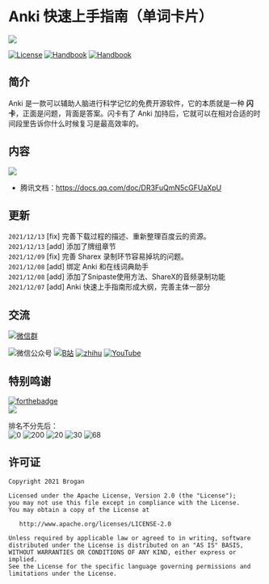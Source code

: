 # Anki 快速上手指南（单词卡片）

![](https://gitee.com/Brogan/image-bed/raw/master/img/top.png)

[![License][licenseSvg]][license]
[![Handbook][Handbook]][HandbookUrl]
[![Handbook][platform]][platformUrl]

## 简介
Anki 是一款可以辅助人脑进行科学记忆的免费开源软件，它的本质就是一种 **闪卡**，正面是问题，背面是答案。闪卡有了 Anki 加持后，它就可以在相对合适的时间段里告诉你什么时候复习是最高效率的。


## 内容
![](https://gitee.com/Brogan/image-bed/raw/master/img/20211209135110.png)


- 腾讯文档：https://docs.qq.com/doc/DR3FuQmN5cGFUaXpU


## 更新

`2021/12/13` [fix] 完善下载过程的描述、重新整理百度云的资源。  
`2021/12/13` [add] 添加了牌组章节  
`2021/12/09` [fix] 完善 Sharex 录制环节容易掉坑的问题。  
`2021/12/08` [add] 绑定 Anki 和在线词典助手  
`2021/12/08` [add] 添加了Snipaste使用方法、ShareX的音频录制功能  
`2021/12/07` [add] Anki 快速上手指南形成大纲，完善主体一部分  

## 交流

[![微信群][Wxq]][WxqUrl]

![微信公众号][wechat]
[![B站][Bibili]][BibiliUrl]
[![zhihu][zhihu]][zhihuUrl]
[![YouTube][YouTube]][YouTubeUrl]  


## 特别鸣谢
[![forthebadge](https://forthebadge.com/images/badges/powered-by-coffee.svg)][coffeeUrl]  
[![][Coffee]][coffeeUrl]  

排名不分先后：   
![0](https://img.shields.io/twitter/url?label=%E5%B1%B1%E7%8C%AB&logo=Wechat&style=social&url=https%3A%2F%2Fgithub.com%2FBroganGrow%2FAnkiHandBook)
![200](https://img.shields.io/twitter/url?label=Freya&logo=Wechat&style=social&url=https%3A%2F%2Fgithub.com%2FBroganGrow%2FAnkiHandBook)
![20](https://img.shields.io/twitter/url?label=-1&logo=Wechat&style=social&url=https%3A%2F%2Fgithub.com%2FBroganGrow%2FAnkiHandBook)
![30](https://img.shields.io/twitter/url?label=%E6%9C%9F%E7%9B%BC&logo=Wechat&style=social&url=https%3A%2F%2Fgithub.com%2FBroganGrow%2FAnkiHandBook)
![68](https://img.shields.io/twitter/url?label=Sabrina&logo=Wechat&style=social&url=https%3A%2F%2Fgithub.com%2FBroganGrow%2FAnkiHandBook)


## 许可证

```
Copyright 2021 Brogan

Licensed under the Apache License, Version 2.0 (the "License");
you may not use this file except in compliance with the License.
You may obtain a copy of the License at

   http://www.apache.org/licenses/LICENSE-2.0

Unless required by applicable law or agreed to in writing, software
distributed under the License is distributed on an "AS IS" BASIS,
WITHOUT WARRANTIES OR CONDITIONS OF ANY KIND, either express or implied.
See the License for the specific language governing permissions and
limitations under the License.
```



<!-- ***********************变量引用*************************************** -->

<!-- 许可证 -->

[licenseSvg]: https://img.shields.io/badge/License-Apache--2.0-brightgreen.svg
[license]: https://github.com/BroganGrow/AnkiHandBook/blob/main/LICENSE

<!-- 手册 -->
[Handbook]: https://img.shields.io/redmine/plugin/stars/redmine_xlsx_format_issue_exporter?color=%23008eff&label=Star&logoColor=%23008eff
[HandbookUrl]: https://github.com/BroganGrow/AnkiHandBook

<!-- 微信公众号 -->
[wechat]: https://img.shields.io/twitter/url?label=%E5%85%AC%E4%BC%97%E5%8F%B7%EF%BC%9A%E9%BB%84%E7%A2%A7%E5%86%A0Brogan&logo=wechat&style=social&url=https%3A%2F%2Fmp.weixin.qq.com%2Fcgi-bin%2Fappmsg%3Fbegin%3D0%26count%3D10%26type%3D10%26action%3Dlist_card%26token%3D684061466%26lang%3Dzh_CN
[wechatUrl]: https://github.com/BroganGrow/AnkiHandBook

<!-- YouTube -->
[YouTxxube]: 
[YouTubxxeUrl]: 


<!-- 知乎 -->
[zhihu]: https://img.shields.io/twitter/url?label=%E7%9F%A5%E4%B9%8E%EF%BC%9A%E9%BB%84%E7%A2%A7%E5%86%A0Brogan%E2%80%8B&logo=zhihu&style=social&url=https%3A%2F%2Fspace.bilibili.com%2F38031619
[zhihuUrl]: https://www.zhihu.com/people/brainbg



<!-- YouTube -->
[YouTube]: https://img.shields.io/youtube/channel/views/UCoKkSNBTXbsVxK4lWa2nw_g?label=YouTuBe%EF%BC%9A%E9%BB%84%E7%A2%A7%E5%86%A0Brogan&style=social
[YouTubeUrl]: https://www.youtube.com/channel/UCoKkSNBTXbsVxK4lWa2nw_g



<!-- B站 -->
[Bibili]: https://img.shields.io/twitter/url?label=B%E7%AB%99%EF%BC%9ABrogan&logo=bilibili&style=social&url=https%3A%2F%2Fgithub.com%2FBroganGrow%2FAnkiHandBook
[BibiliUrl]: https://space.bilibili.com/38031619


<!-- 平台-->
[platform]: https://img.shields.io/badge/Platform-Windows|Mac|Linux|Android|IOS-41a7c5.svg
[platformUrl]: https://apps.ankiweb.net/


<!-- QQ群 -->
[qqgroupSvg]: https://img.shields.io/badge/%20Anki%E5%88%B6%E5%8D%A1%E7%BE%A4%20-%40Brogan-brightgreen
[qqgroup]: https://shang.qq.com/wpa/qunwpa?idkey=d906789f84484465e2736f7b524366b4c23afeda38733d5c7b10fc3f6e406e9b

<!-- 微信群 -->
[Wxq]: https://img.shields.io/twitter/url?label=Anki%E4%BA%A4%E6%B5%81%E7%BE%A4&logo=wechat&style=social&url=https%3A%2F%2Fwww.jianshu.com%2Fp%2F191d1e21f7ed
[WxqUrl]: /Contact.md

<!-- 喝奶茶/咖啡 -->
[Coffee]: https://img.shields.io/twitter/url?label=%E8%AF%B7%E4%BD%9C%E8%80%85%E5%96%9D%E5%A5%B6%E8%8C%B6&logo=Buy%20Me%20A%20Coffee&style=social&url=https%3A%2F%2Fgithub.com%2FBroganGrow%2FAnkiHandBook%2Fblob%2Fmaster%2FDonations.md
[coffeeUrl]: /Donations.md


<!-- 赞助人名单 -->

[D1]: https://img.shields.io/badge/%E5%BE%AE%E4%BF%A1-Freya-ff69b4
[D1C]: 200

[D2]: https://img.shields.io/badge/%E5%BE%AE%E4%BF%A1-%E6%9C%9F%E7%9B%BC-ff69b4
[D2C]: 30

[D3]: https://img.shields.io/badge/%E5%BE%AE%E4%BF%A1-1---ff69b4
[D3C]: 20

[D4]: https://img.shields.io/badge/%E5%BE%AE%E4%BF%A1-Sabrina-ff69b4
[D4C]:68










